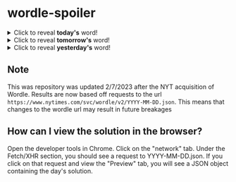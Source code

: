 # wordle-spoiler

<details>
  <summary>Click to reveal <b>today's</b> word!</summary>
  <br>
  <b> aisle </b>
</details>

<details>
  <summary>Click to reveal <b>tomorrow's</b> word!</summary>
  <br>
  <b> brass </b>
</details>

<details>
  <summary>Click to reveal <b>yesterday's</b> word!</summary>
  <br>
  <b> rebel </b>
</details>

## Note
This was repository was updated 2/7/2023 after the NYT acquisition of Wordle. Results are now based off requests to the url `https://www.nytimes.com/svc/wordle/v2/YYYY-MM-DD.json`. This means that changes to the wordle url may result in future breakages

## How can I view the solution in the browser?
Open the developer tools in Chrome. Click on the "network" tab. Under the Fetch/XHR section, you should see a request to YYYY-MM-DD.json. If you click on that request and view the "Preview" tab, you will see a JSON object containing the day's solution.